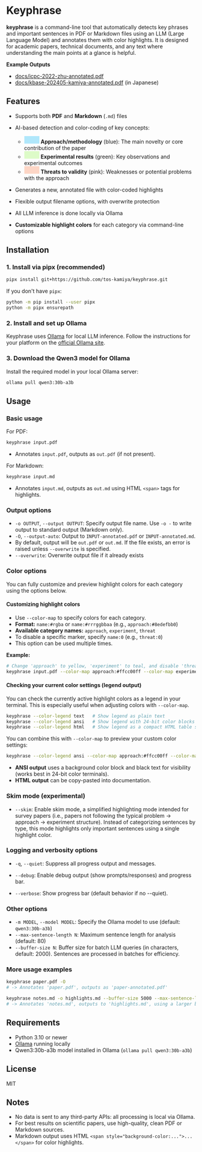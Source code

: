 # Keyphrase

**keyphrase** is a command-line tool that automatically detects key phrases and important sentences in PDF or Markdown files using an LLM (Large Language Model) and annotates them with color highlights. It is designed for academic papers, technical documents, and any text where understanding the main points at a glance is helpful.

**Example Outputs**

* [docs/icpc-2022-zhu-annotated.pdf](docs/icpc-2022-zhu-annotated.pdf)
* [docs/kbase-202405-kamiya-annotated.pdf](docs/kbase-202405-kamiya-annotated.pdf) (in Japanese)

## Features

* Supports both **PDF** and **Markdown** (`.md`) files
* AI-based detection and color-coding of key concepts:

  * <span style="display:inline-block;width:40px;height:20px;background:#8edefbb0;"></span> **Approach/methodology** (blue): The main novelty or core contribution of the paper
  * <span style="display:inline-block;width:40px;height:20px;background:#d0fbb1b0;"></span> **Experimental results** (green): Key observations and experimental outcomes
  * <span style="display:inline-block;width:40px;height:20px;background:#fec6afb0;"></span> **Threats to validity** (pink): Weaknesses or potential problems with the approach
* Generates a new, annotated file with color-coded highlights
* Flexible output filename options, with overwrite protection
* All LLM inference is done locally via Ollama
* **Customizable highlight colors** for each category via command-line options

## Installation

### 1. Install via pipx (recommended)

```bash
pipx install git+https://github.com/tos-kamiya/keyphrase.git
```

If you don't have `pipx`:

```bash
python -m pip install --user pipx
python -m pipx ensurepath
```

### 2. Install and set up Ollama

Keyphrase uses [Ollama](https://ollama.com/) for local LLM inference.
Follow the instructions for your platform on the [official Ollama site](https://ollama.com/download).

### 3. Download the Qwen3 model for Ollama

Install the required model in your local Ollama server:

```bash
ollama pull qwen3:30b-a3b
```

## Usage

### Basic usage

For PDF:

```bash
keyphrase input.pdf
```

* Annotates `input.pdf`, outputs as `out.pdf` (if not present).

For Markdown:

```bash
keyphrase input.md
```

* Annotates `input.md`, outputs as `out.md` using HTML `<span>` tags for highlights.

### Output options

* `-o OUTPUT`, `--output OUTPUT`: Specify output file name.
  Use `-o -` to write output to standard output (Markdown only).
* `-O`, `--output-auto`: Output to `INPUT-annotated.pdf` or `INPUT-annotated.md`.
* By default, output will be `out.pdf` or `out.md`.
  If the file exists, an error is raised unless `--overwrite` is specified.
* `--overwrite`: Overwrite output file if it already exists

### Color options

You can fully customize and preview highlight colors for each category using the options below.

#### Customizing highlight colors

* Use `--color-map` to specify colors for each category.
* **Format:** `name:#rgba` or `name:#rrrggbbaa` (e.g., `approach:#8edefbb0`)
* **Available category names:** `approach`, `experiment`, `threat`
* To disable a specific marker, specify `name:0` (e.g., `threat:0`)
* This option can be used multiple times.

**Example:**

```bash
# Change 'approach' to yellow, 'experiment' to teal, and disable 'threat'
keyphrase input.pdf --color-map approach:#ffcc00ff --color-map experiment:#44cc99ff --color-map threat:0
```

#### Checking your current color settings (legend output)

You can check the currently active highlight colors as a legend in your terminal.
This is especially useful when adjusting colors with `--color-map`.

```bash
keyphrase --color-legend text   # Show legend as plain text
keyphrase --color-legend ansi   # Show legend with 24-bit color blocks (background + black text)
keyphrase --color-legend html   # Show legend as a compact HTML table snippet
```

You can combine this with `--color-map` to preview your custom color settings:

```bash
keyphrase --color-legend ansi --color-map approach:#ffcc00ff --color-map experiment:#44cc99ff
```

* **ANSI output** uses a background color block and black text for visibility (works best in 24-bit color terminals).
* **HTML output** can be copy-pasted into documentation.

### Skim mode (experimental)

* `--skim`: Enable skim mode, a simplified highlighting mode intended for survey papers
  (i.e., papers not following the typical problem → approach → experiment structure).
  Instead of categorizing sentences by type, this mode highlights only
  important sentences using a single highlight color.

### Logging and verbosity options

* `-q`, `--quiet`: Suppress all progress output and messages.

* `--debug`: Enable debug output (show prompts/responses) and progress bar.

* `--verbose`: Show progress bar (default behavior if no --quiet).

### Other options

* `-m MODEL`, `--model MODEL`: Specify the Ollama model to use (default: `qwen3:30b-a3b`)
* `--max-sentence-length N`: Maximum sentence length for analysis (default: 80)
* `--buffer-size N`: Buffer size for batch LLM queries (in characters, default: 2000).
  Sentences are processed in batches for efficiency.

### More usage examples

```bash
keyphrase paper.pdf -O
# -> Annotates 'paper.pdf', outputs as 'paper-annotated.pdf'

keyphrase notes.md -o highlights.md --buffer-size 5000 --max-sentence-length 100 --verbose
# -> Annotates 'notes.md', outputs to 'highlights.md', using a larger buffer, longer sentences, and showing progress.
```

## Requirements

* Python 3.10 or newer
* [Ollama](https://ollama.com/) running locally
* Qwen3:30b-a3b model installed in Ollama (`ollama pull qwen3:30b-a3b`)

## License

MIT

## Notes

* No data is sent to any third-party APIs: all processing is local via Ollama.
* For best results on scientific papers, use high-quality, clean PDF or Markdown sources.
* Markdown output uses HTML `<span style="background-color:...">...</span>` for color highlights.

